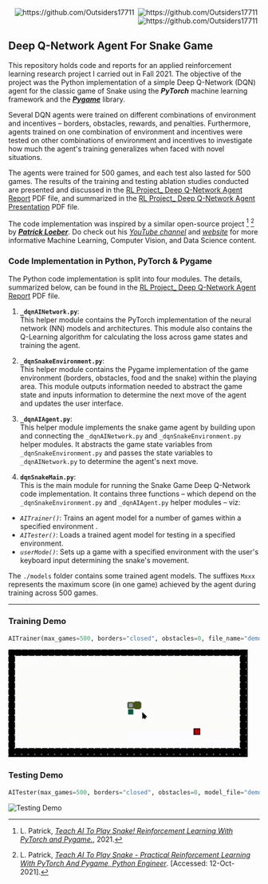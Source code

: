 <p align="right">
<img src="https://badges.pufler.dev/visits/Outsiders17711/Deep-Q-Network-Project-Snake-Game?style=for-the-badge&logo=github" alt="https://github.com/Outsiders17711" />&nbsp;
<img src="https://badges.pufler.dev/updated/Outsiders17711/Deep-Q-Network-Project-Snake-Game?style=for-the-badge&logo=github" alt="https://github.com/Outsiders17711" />&nbsp;
<img src="https://badges.pufler.dev/created/Outsiders17711/Deep-Q-Network-Project-Snake-Game?style=for-the-badge&logo=github" alt="https://github.com/Outsiders17711" />&nbsp;
</p>

## Deep Q-Network Agent For Snake Game

This repository holds code and reports for an applied reinforcement learning research project I carried out in Fall 2021. The objective of the project was the Python implementation of a simple Deep Q-Network (DQN) agent for the classic game of Snake using the ***PyTorch*** machine learning framework and the ***[Pygame]( https://www.pygame.org/wiki/about. )*** library. 

Several DQN agents were trained on different combinations of environment and incentives &ndash; borders, obstacles, rewards, and penalties. Furthermore, agents trained on one combination of environment and incentives were tested on other combinations of environment and incentives to investigate how much the agent's training generalizes when faced with novel situations. 

The agents were trained for 500 games, and each test also lasted for 500 games. The results of the training and testing ablation studies conducted are presented and discussed in the [RL Project_ Deep Q-Network Agent Report](./RL%20Project_%20Deep%20Q-Network%20Agent%20Report.pdf) PDF file, and summarized in the [RL Project_ Deep Q-Network Agent Presentation](./RL%20Project_%20Deep%20Q-Network%20Agent%20Presentation.pdf) PDF file.

The code implementation was inspired by a similar open-source project [^1] [^2] by ***[Patrick Loeber](https://www.python-engineer.com/about/)***. Do check out his *[YouTube channel](https://www.youtube.com/c/PythonEngineer)* and *[website](https://www.python-engineer.com/)* for more informative Machine Learning, Computer Vision, and Data Science content. 

<!-- add link to future bog post(s) -->

<!-- -->
[^1]: L. Patrick, *[Teach AI To Play Snake! Reinforcement Learning With PyTorch and Pygame.](https://github.com/python-engineer/snake-ai-pytorch)*, 2021. 
[^2]: L. Patrick, *[Teach AI To Play Snake - Practical Reinforcement Learning With PyTorch And Pygame, Python Engineer](https://python-engineer.com/posts/teach-ai-snake-reinforcement-learning)*. [Accessed: 12-Oct-2021].
<!-- -->

### Code Implementation in Python, PyTorch & Pygame

The Python code implementation is split into four modules. The details, summarized below, can be found in the [RL Project_ Deep Q-Network Agent Report](./RL%20Project_%20Deep%20Q-Network%20Agent%20Report.pdf) PDF file. 

1. **`_dqnAINetwork.py`**: <br>
This helper module contains the PyTorch implementation of the neural network (NN) models and architectures. This module also contains the Q-Learning algorithm for calculating the loss across game states and training the agent.

2. **`_dqnSnakeEnvironment.py`**: <br>
This helper module contains the Pygame implementation of the game environment (borders, obstacles, food and the snake) within the playing area. This module outputs information needed to abstract the game state and inputs information to determine the next move of the agent and updates the user interface.

3. **`_dqnAIAgent.py`**: <br>
This helper module implements the snake game agent by building upon and connecting the `_dqnAINetwork.py` and `_dqnSnakeEnvironment.py` helper modules. It abstracts the game state variables from `_dqnSnakeEnvironment.py` and passes the state variables to `_dqnAINetwork.py` to determine the agent's next move.

4. **`dqnSnakeMain.py`**: <br>
This is the main module for running the Snake Game Deep Q-Network code implementation. It contains three functions – which depend on the `_dqnSnakeEnvironment.py` and `_dqnAIAgent.py` helper modules – viz:

  - *`AITrainer()`*: Trains an agent model for a number of games within a specified environment .
  - *`AITester()`*: Loads a trained agent model for testing in a specified environment.
  - *`userMode()`*: Sets up a game with a specified environment with the user's keyboard input determining the snake's movement.

  The `./models` folder contains some trained agent models. The suffixes `Mxxx` represents the maximum score (in one game) achieved by the agent during training across 500 games.

<hr>

### Training Demo

```python
AITrainer(max_games=500, borders="closed", obstacles=0, file_name="demo_border=closed_obstacles=0.pth")
```

<!-- <a><img src="https://github.com/Outsiders17711/Deep-Q-Network-Project-Snake-Game/blob/main/demo/Deep_Q-Network_Training_Demo_2_Trim.gif?raw=true" alt="Training Demo" style="width:480px;height:215px;"></a> -->
<a><img src="./demo/Deep_Q-Network_Training_Demo_2_Trim.gif?raw=true" alt="Training Demo" style="width:480px;height:215px;"></a>

### Testing Demo

```python
AITester(max_games=500, borders="closed", obstacles=0, model_file="demo_border=closed_obstacles=0.pth")
```

<!-- <a><img src="https://github.com/Outsiders17711/Deep-Q-Network-Project-Snake-Game/blob/main/demo/Deep_Q-Network_Testing_Demo_2_Trim.gif?raw=true" alt="Testing Demo" style="width:480px;height:215px;"></a> -->
<a><img src="./demo/Deep_Q-Network_Testing_Demo_2_Trim.gif?raw=true" alt="Testing Demo" style="width:480px;height:215px;"></a>

